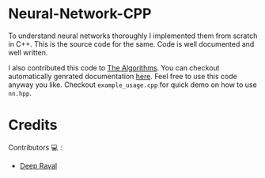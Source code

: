 # Neural-Network-CPP
To understand neural networks thoroughly I implemented them from scratch in C++. This is the source code for the same. Code is well documented and well written.

I also contributed this code to [The Algorithms](https://github.com/TheAlgorithms/C-Plus-Plus). You can checkout automatically genrated documentation [here](https://thealgorithms.github.io/C-Plus-Plus/d4/df4/classmachine__learning_1_1neural__network_1_1_neural_network.html). Feel free to use this code anyway you like. Checkout ```example_usage.cpp``` for quick demo on how to use ```nn.hpp```.  

# Credits

Contributors :computer: : 
   * [Deep Raval](https://github.com/imdeep2905)
